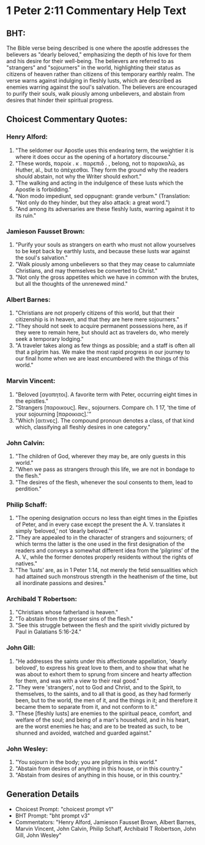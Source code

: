 # 1 Peter 2:11 Commentary Help Text

## BHT:
The Bible verse being described is one where the apostle addresses the believers as "dearly beloved," emphasizing the depth of his love for them and his desire for their well-being. The believers are referred to as "strangers" and "sojourners" in the world, highlighting their status as citizens of heaven rather than citizens of this temporary earthly realm. The verse warns against indulging in fleshly lusts, which are described as enemies warring against the soul's salvation. The believers are encouraged to purify their souls, walk piously among unbelievers, and abstain from desires that hinder their spiritual progress.

## Choicest Commentary Quotes:
### Henry Alford:
1. "The seldomer our Apostle uses this endearing term, the weightier it is where it does occur as the opening of a hortatory discourse."
2. "These words, παροίκ . κ . παρεπιδ . , belong, not to παρακαλῶ, as Huther, al., but to ἀπέχεσθαι. They form the ground why the readers should abstain, not why the Writer should exhort."
3. "The walking and acting in the indulgence of these lusts which the Apostle is forbidding."
4. "Non modo impediunt, sed oppugnant: grande verbum." (Translation: "Not only do they hinder, but they also attack: a great word.") 
5. "And among its adversaries are these fleshly lusts, warring against it to its ruin."

### Jamieson Fausset Brown:
1. "Purify your souls as strangers on earth who must not allow yourselves to be kept back by earthly lusts, and because these lusts war against the soul's salvation."
2. "Walk piously among unbelievers so that they may cease to calumniate Christians, and may themselves be converted to Christ."
3. "Not only the gross appetites which we have in common with the brutes, but all the thoughts of the unrenewed mind."

### Albert Barnes:
1. "Christians are not properly citizens of this world, but that their citizenship is in heaven, and that they are here mere sojourners."
2. "They should not seek to acquire permanent possessions here, as if they were to remain here, but should act as travelers do, who merely seek a temporary lodging."
3. "A traveler takes along as few things as possible; and a staff is often all that a pilgrim has. We make the most rapid progress in our journey to our final home when we are least encumbered with the things of this world."

### Marvin Vincent:
1. "Beloved [αγαπητοι]. A favorite term with Peter, occurring eight times in the epistles."
2. "Strangers [παροικους]. Rev., sojourners. Compare ch. 1 17, 'the time of your sojourning [παροικιας].'"
3. "Which [αιτινες]. The compound pronoun denotes a class, of that kind which, classifying all fleshly desires in one category."

### John Calvin:
1. "The children of God, wherever they may be, are only guests in this world."
2. "When we pass as strangers through this life, we are not in bondage to the flesh."
3. "The desires of the flesh, whenever the soul consents to them, lead to perdition."

### Philip Schaff:
1. "The opening designation occurs no less than eight times in the Epistles of Peter, and in every case except the present the A. V. translates it simply ‘beloved,’ not ‘dearly beloved.’" 
2. "They are appealed to in the character of strangers and sojourners; of which terms the latter is the one used in the first designation of the readers and conveys a somewhat different idea from the ‘pilgrims’ of the A. V., while the former denotes properly residents without the rights of natives."
3. "The ‘lusts’ are, as in 1 Peter 1:14, not merely the fetid sensualities which had attained such monstrous strength in the heathenism of the time, but all inordinate passions and desires."

### Archibald T Robertson:
1. "Christians whose fatherland is heaven." 
2. "To abstain from the grosser sins of the flesh." 
3. "See this struggle between the flesh and the spirit vividly pictured by Paul in Galatians 5:16-24."

### John Gill:
1. "He addresses the saints under this affectionate appellation, 'dearly beloved', to express his great love to them, and to show that what he was about to exhort them to sprung from sincere and hearty affection for them, and was with a view to their real good."
2. "They were 'strangers', not to God and Christ, and to the Spirit, to themselves, to the saints, and to all that is good, as they had formerly been, but to the world, the men of it, and the things in it; and therefore it became them to separate from it, and not conform to it."
3. "These [fleshly lusts] are enemies to the spiritual peace, comfort, and welfare of the soul; and being of a man's household, and in his heart, are the worst enemies he has; and are to be treated as such, to be shunned and avoided, watched and guarded against."

### John Wesley:
1. "You sojourn in the body; you are pilgrims in this world."
2. "Abstain from desires of anything in this house, or in this country."
3. "Abstain from desires of anything in this house, or in this country."


## Generation Details
- Choicest Prompt: "choicest prompt v1"
- BHT Prompt: "bht prompt v3"
- Commentators: "Henry Alford, Jamieson Fausset Brown, Albert Barnes, Marvin Vincent, John Calvin, Philip Schaff, Archibald T Robertson, John Gill, John Wesley"
